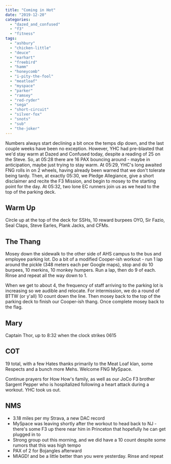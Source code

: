 ```yaml
---
title: "Coming in Hot"
date: "2019-12-20"
categories: 
  - "dazed_and_confused"
  - "f3"
  - "fitness"
tags: 
  - "ashbury"
  - "chicken-little"
  - "deuce"
  - "earhart"
  - "freebird"
  - "hamm"
  - "honeycomb"
  - "i-pity-the-fool"
  - "meatloaf"
  - "myspace"
  - "parker"
  - "ramsey"
  - "red-ryder"
  - "sega"
  - "short-circuit"
  - "silver-fox"
  - "snots"
  - "sub"
  - "the-joker"
---
```


Numbers always start declining a bit once the temps dip down, and the last couple weeks have been no exception. However, YHC had pre-blasted that we'd stay warm at Dazed and Confused today, despite a reading of 25 on the Steve. So, at 05:28 there are 16 PAX bouncing around - maybe in anticipation, maybe just trying to stay warm. At 05:29, YHC's long awaited FNG rolls in on 2 wheels, having already been warned that we don't tolerate being tardy. Then, at exactly 05:30, we Pledge Allegiance, give a short disclaimer and recite the F3 Mission, and begin to mosey to the starting point for the day. At 05:32, two lone EC runners join us as we head to the top of the parking deck.

## Warm Up

Circle up at the top of the deck for SSHs, 10 reward burpees OYO, Sir Fazio, Seal Claps, Steve Earles, Plank Jacks, and CFMs.

## The Thang

Mosey down the sidewalk to the other side of AHS campus to the bus and employee parking lot. Do a bit of a modified Cooper-ish workout - run 1 lap around the pickle (348 meters each per Google maps), stop and do 10 burpees, 10 merkins, 10 monkey humpers. Run a lap, then do 9 of each. Rinse and repeat all the way down to 1.

When we get to about 4, the frequency of staff arriving to the parking lot is increasing so we audible and relocate. For intermission, we do a round of BTTW (or y'all) 10 count down the line. Then mosey back to the top of the parking deck to finish our Cooper-ish thang. Once complete mosey back to the flag.

## Mary

Captain Thor, up to 8:32 when the clock strikes 0615

## COT

19 total, with a few Hates thanks primarily to the Meat Loaf klan, some Respects and a bunch more Mehs. Welcome FNG MySpace.

Continue prayers for How How's family, as well as our JoCo F3 brother Sargent Pepper who is hospitalized following a heart attack during a workout. YHC took us out.

## NMS

- 3.18 miles per my Strava, a new DAC record
- MySpace was leaving shortly after the workout to head back to NJ - there's some F3 up there near him in Princeton that hopefully he can get plugged in to
- Strong group out this morning, and we did have a 10 count despite some rumors that this was high tempo
- PAX of 2 for Bojangles afterward
- MIAGD! and be a little better than you were yesterday. Rinse and repeat
